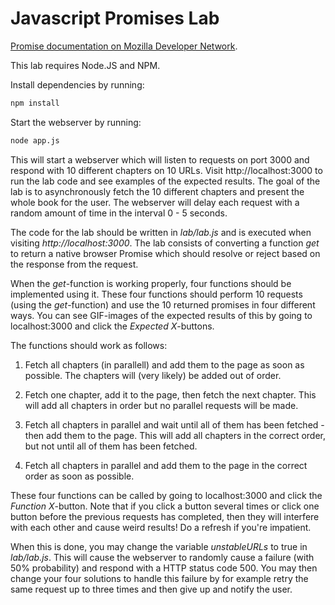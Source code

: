Javascript Promises Lab
=======================
[Promise documentation on Mozilla Developer Network](https://developer.mozilla.org/en-US/docs/Web/JavaScript/Reference/Global_Objects/Promise). 

This lab requires Node.JS and NPM.

Install dependencies by running:
```bash
npm install
```

Start the webserver by running:
```bash
node app.js
```

This will start a webserver which will listen to requests on port 3000 and respond with 10 different chapters on 10 URLs. Visit http://localhost:3000 to run the lab code and see examples of the expected results. The goal of the lab is to asynchronously fetch the 10 different chapters and present the whole book for the user. The webserver will delay each request with a random amount of time in the interval 0 - 5 seconds. 

The code for the lab should be written in _lab/lab.js_ and is executed when visiting _http://localhost:3000_. The lab consists of converting a function _get_ to return a native browser Promise which should resolve or reject based on the response from the request. 

When the _get_-function is working properly, four functions should be implemented using it. These four functions should perform 10 requests (using the _get_-function) and use the 10 returned promises in four different ways. You can see GIF-images of the expected results of this by going to localhost:3000 and click the _Expected X_-buttons.

The functions should work as follows:

1. Fetch all chapters (in parallell) and add them to the page as soon as possible.
   The chapters will (very likely) be added out of order.

2. Fetch one chapter, add it to the page, then fetch the next chapter.
   This will add all chapters in order but no parallel requests will be made.

3. Fetch all chapters in parallel and wait until all of them has been fetched - then add them to the page.
   This will add all chapters in the correct order, but not until all of them has been fetched.

4. Fetch all chapters in parallel and add them to the page in the correct order as soon as possible.

These four functions can be called by going to localhost:3000 and click the _Function X_-button. Note that if you click a button several times or click one button before the previous requests has completed, then they will interfere with each other and cause weird results! Do a refresh if you're impatient.

When this is done, you may change the variable _unstableURLs_ to true in _lab/lab.js_. This will cause the webserver to randomly cause a failure (with 50% probability) and respond with a HTTP status code 500. You may then change your four solutions to handle this failure by for example retry the same request up to three times and then give up and notify the user.
